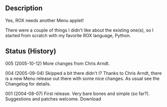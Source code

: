 ## Description ##

Yes, ROX needs another Menu applet!

There were a couple of things I didn't like about the existing one(s), so I started from scratch with my favorite ROX language, Python.

## Status (History) ##

005 (2005-10-12) More changes from Chris Arndt.

004 (2005-09-04) Skipped a bit there didn't I?
Thanks to Chris Arndt, there is a new Menu release out there with some nice changes. As usual see the Changelog for details.

001 (2004-08-07) First release. Very bare bones and simple (so far?). Suggestions and patches welcome.
Download